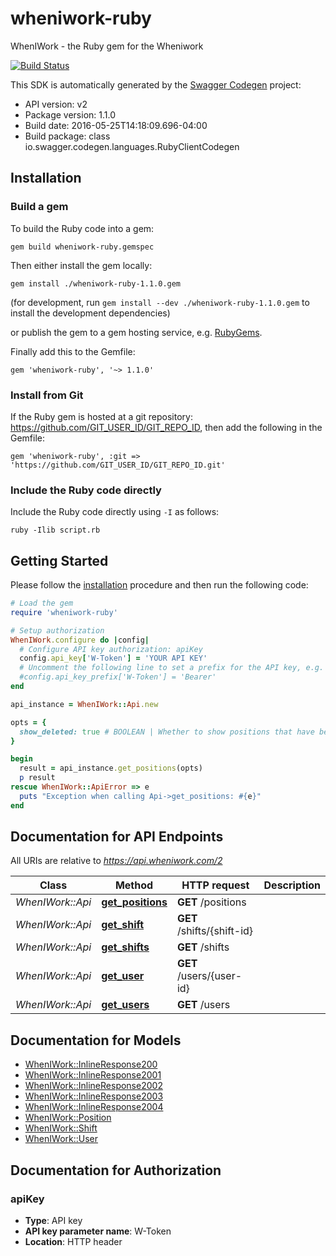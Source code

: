 # wheniwork-ruby

WhenIWork - the Ruby gem for the Wheniwork

[![Build Status](https://travis-ci.org/galley/wheniwork-ruby.svg?branch=master)](https://travis-ci.org/galley/wheniwork-ruby)

This SDK is automatically generated by the [Swagger Codegen](https://github.com/swagger-api/swagger-codegen) project:

- API version: v2
- Package version: 1.1.0
- Build date: 2016-05-25T14:18:09.696-04:00
- Build package: class io.swagger.codegen.languages.RubyClientCodegen

## Installation

### Build a gem

To build the Ruby code into a gem:

```shell
gem build wheniwork-ruby.gemspec
```

Then either install the gem locally:

```shell
gem install ./wheniwork-ruby-1.1.0.gem
```
(for development, run `gem install --dev ./wheniwork-ruby-1.1.0.gem` to install the development dependencies)

or publish the gem to a gem hosting service, e.g. [RubyGems](https://rubygems.org/).

Finally add this to the Gemfile:

    gem 'wheniwork-ruby', '~> 1.1.0'

### Install from Git

If the Ruby gem is hosted at a git repository: https://github.com/GIT_USER_ID/GIT_REPO_ID, then add the following in the Gemfile:

    gem 'wheniwork-ruby', :git => 'https://github.com/GIT_USER_ID/GIT_REPO_ID.git'

### Include the Ruby code directly

Include the Ruby code directly using `-I` as follows:

```shell
ruby -Ilib script.rb
```

## Getting Started

Please follow the [installation](#installation) procedure and then run the following code:
```ruby
# Load the gem
require 'wheniwork-ruby'

# Setup authorization
WhenIWork.configure do |config|
  # Configure API key authorization: apiKey
  config.api_key['W-Token'] = 'YOUR API KEY'
  # Uncomment the following line to set a prefix for the API key, e.g. 'Bearer' (defaults to nil)
  #config.api_key_prefix['W-Token'] = 'Bearer'
end

api_instance = WhenIWork::Api.new

opts = {
  show_deleted: true # BOOLEAN | Whether to show positions that have been deleted.
}

begin
  result = api_instance.get_positions(opts)
  p result
rescue WhenIWork::ApiError => e
  puts "Exception when calling Api->get_positions: #{e}"
end

```

## Documentation for API Endpoints

All URIs are relative to *https://api.wheniwork.com/2*

Class | Method | HTTP request | Description
------------ | ------------- | ------------- | -------------
*WhenIWork::Api* | [**get_positions**](docs/Api.md#get_positions) | **GET** /positions |
*WhenIWork::Api* | [**get_shift**](docs/Api.md#get_shift) | **GET** /shifts/{shift-id} |
*WhenIWork::Api* | [**get_shifts**](docs/Api.md#get_shifts) | **GET** /shifts |
*WhenIWork::Api* | [**get_user**](docs/Api.md#get_user) | **GET** /users/{user-id} |
*WhenIWork::Api* | [**get_users**](docs/Api.md#get_users) | **GET** /users |


## Documentation for Models

 - [WhenIWork::InlineResponse200](docs/InlineResponse200.md)
 - [WhenIWork::InlineResponse2001](docs/InlineResponse2001.md)
 - [WhenIWork::InlineResponse2002](docs/InlineResponse2002.md)
 - [WhenIWork::InlineResponse2003](docs/InlineResponse2003.md)
 - [WhenIWork::InlineResponse2004](docs/InlineResponse2004.md)
 - [WhenIWork::Position](docs/Position.md)
 - [WhenIWork::Shift](docs/Shift.md)
 - [WhenIWork::User](docs/User.md)


## Documentation for Authorization


### apiKey

- **Type**: API key
- **API key parameter name**: W-Token
- **Location**: HTTP header

